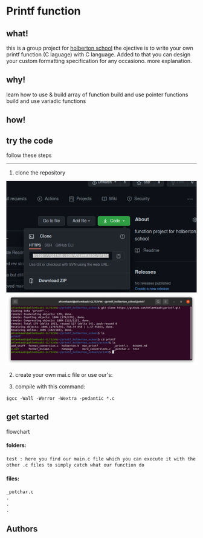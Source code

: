 # Printf function

## what!
this is a group project for [holberton school](https://www.holbertonschool.com/tn/en/)
the ojective is to write your own printf function (C laguage) with C language.
Added to that you can design your custom formatting specification for any occasiono.
more explanation.

## why!
learn how to use & build array of function
build and use pointer functions
build and use variadic functions

## how!

## try the code
follow these steps
***
1. clone the repository
<img src = "image/Screenshot from 2021-03-16 15-42-33.png">
<img src = "image/Screenshot from 2021-03-16 15-44-56.png">

2. create your own mai.c file or use our's:

4. compile with this command:
```
$gcc -Wall -Werror -Wextra -pedantic *.c
```
## get started
flowchart 
#### folders:
	test : here you find our main.c file which you can execute it with the other .c files to simply catch what our function do
#### files:
	_putchar.c
	.
	.
	.
## Authors

